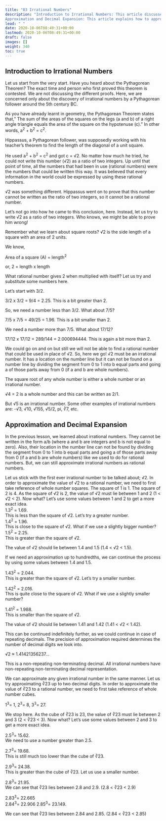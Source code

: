 ```yaml
---
title: "03 Irrational Numbers"
description: "Introduction to Irrational Numbers: This article discusses the discovery of irrational numbers by a Pythagorean follower and their properties.
Approximation and Decimal Expansion: This article explains how to approximate irrational numbers as rational numbers using whole number squares."
lead: " "
date: 2020-10-06T08:49:31+00:00
lastmod: 2020-10-06T08:49:31+00:00
draft: false
images: []
weight: 340
toc: true
---
```


## Introduction to Irrational Numbers

Let us start from the very start. Have you heard about the Pythagorean Theorem? The exact time and person who first proved this theorem is contested. We are not discussing the different proofs. Here, we are concerned only about the discovery of irrational numbers by a Pythagorean follower around the 5th century BC.

As you have already learnt in geometry, the Pythagorean Theorem states that,” The sum of the areas of the squares on the legs (a and b) of a right angle triangle equals the area of the square on the hypotenuse (c).”  In other words, a<sup>2</sup> + b<sup>2</sup> = c<sup>2</sup>.
 
Hippassus, a Pythagorean follower, was supposedly working with his teacher’s theorem to find the length of the diagonal of a unit square. 
 
He used a<sup>2</sup> + b<sup>2</sup> = c<sup>2</sup> and got c = √2. No matter how much he tried, he could not write this number (√2)  as a ratio of two integers. Up until that point of time, all the numbers that had been in use (rational numbers) were the numbers that could be written this way. It was believed that every information in the world could be expressed by using these rational numbers. 
 
√2 was something different. Hippassus went on to prove that this number cannot be written as the ratio of two integers, so it cannot be a rational number. 
 
Let’s not go into how he came to this conclusion, here. Instead, let us try to write √2 as a ratio of two integers. Who knows, we might be able to prove him wrong!
 
Remember what we learn about square roots? √2 is the side length of a square with an area of 2 units. 
 
We know,
 
Area of a square (A) = length<sup>2</sup>
 
or, 2 = length x length
 
What rational number gives 2 when multiplied with itself? Let us try and substitute some numbers here.
 
Let’s start with 3/2.
 
3/2 x 3/2 = 9/4 = 2.25. This is a bit greater than 2.
 
So, we need a number less than 3/2. What about 7/5?
 
7/5 x 7/5 = 49/25 = 1.96. This is a bit smaller than 2.
 
We need a number more than 7/5. What about 17/12?
 
17/12 x 17/12 = 289/144 = 2.000694444. This is again a bit more than 2.  
 
We could go on and on but still we will not be able to find a rational number that could be used in place of √2. So, here we go! √2 must be an irrational number. It has a location on the number line but it can not be found on a number line by dividing the segment from 0 to 1 into b equal parts and going a of those parts away from 0 (if a and b are whole numbers). 
 
The square root of any whole number is either a whole number or an irrational number. 
 
√4 = 2 is a whole number and this can be written as 2/1.
 
But  √5 is an irrational number.
Some other examples of irrational numbers are:  -√3,  √10,  √155,  √5/2, pi, ∛7, etc.

## Approximation and Decimal Expansion

In the previous lesson, we learned about irrational numbers. They cannot be written in the form a/b (where a and b are integers and b is not equal to zero). Also, their location in the number line can not be found by dividing the segment from 0 to 1 into b equal parts and going a of those parts away from 0 (if a and b are whole numbers) like we used to do for rational numbers. But, we can still approximate irrational numbers as rational numbers.

Let us stick with the first ever irrational number to be talked about; √2. In order to approximate the value of √2 to a rational number, we need to first take reference of whole number squares. 
The square of 1 is 1. The square of 2 is 4. As the square of √2 is 2, the value of √2 must lie between 1 and 2 (1 < √2 < 2). Now what? Let’s use some values between 1 and 2 to get a more exact idea.  
1.3<sup>2</sup> = 1.69.   
This is less than the square of √2. Let’s try a greater number.   
1.4<sup>2</sup> = 1.96.   
This is close to the square of √2. What if we use a slightly bigger number?   
1.5<sup>2</sup> = 2.25.   
This is greater than the square of √2.

The value of √2 should lie between 1.4 and 1.5 (1.4 < √2 < 1.5).   

If we need an approximation up to hundredths, we can continue the process by using some values between 1.4 and 1.5. 

1.43<sup>2</sup> = 2.044.   
This is greater than the square of √2. Let’s try a smaller number.  

1.42<sup>2</sup> = 2.016.   
This is quite close to the square of √2. What if we use a slightly smaller number?

1.41<sup>2</sup> = 1.988.   
This is smaller than the square of √2. 

The value of √2 should lie between 1.41 and 1.42 (1.41 < √2 < 1.42). 

This can be continued indefinitely further, as we could continue in case of repeating decimals. The precision of approximation required determines the number of decimal digits we look into. 

√2 ≈ 1.41421356237...

This is a non-repeating non-terminating decimal. All irrational numbers have non-repeating non-terminating decimal representation. 

We can approximate any given irrational number in the same manner. Let us try approximating ∛23 up to two decimal digits. In order to approximate the value of ∛23 to a rational number, we need to first take reference of whole number cubes. 

1<sup>3</sup>= 1, 2<sup>3</sup>= 8, 3<sup>3</sup>= 27. 

We stop here. As the cube of ∛23 is 23, the value of ∛23 must lie between 2 and 3 (2 < ∛23 < 3). Now what? Let’s use some values between 2 and 3 to get a more exact idea.  

2.5<sup>3</sup>= 15.62.   
We need to use a number greater than 2.5. 

2.7<sup>3</sup>= 19.68.   
This is still much too lower than the cube of ∛23. 

2.9<sup>3</sup>= 24.38.   
This is greater than the cube of ∛23. Let us use a smaller number. 

2.8<sup>3</sup>= 21.95.   
We can see that ∛23 lies between 2.8 and 2.9. (2.8 < ∛23 < 2.9) 

2.83<sup>3</sup>=  22.665  
2.84<sup>3</sup>= 22.906 
2.85<sup>3</sup>= 23.149.   

We can see that ∛23 lies between 2.84 and 2.85. (2.84 < ∛23 < 2.85)

